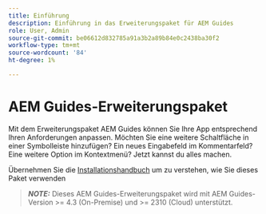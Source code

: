 ```yaml
---
title: Einführung
description: Einführung in das Erweiterungspaket für AEM Guides
role: User, Admin
source-git-commit: be06612d832785a91a3b2a89b84e0c2438ba30f2
workflow-type: tm+mt
source-wordcount: '84'
ht-degree: 1%

---
```


# AEM Guides-Erweiterungspaket

Mit dem Erweiterungspaket AEM Guides können Sie Ihre App entsprechend Ihren Anforderungen anpassen. Möchten Sie eine weitere Schaltfläche in einer Symbolleiste hinzufügen? Ein neues Eingabefeld im Kommentarfeld? Eine weitere Option im Kontextmenü? Jetzt kannst du alles machen.

Übernehmen Sie die [Installationshandbuch](./integrating-customisations.md) um zu verstehen, wie Sie dieses Paket verwenden

> **_NOTE:_** Dieses AEM Guides-Erweiterungspaket wird mit AEM Guides-Version >= 4.3 (On-Premise) und >= 2310 (Cloud) unterstützt.
